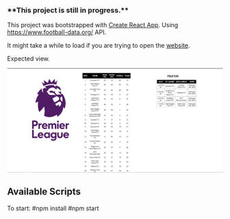 <h3>**This project is still in progress.**</h2>

This project was bootstrapped with [Create React App](https://github.com/facebook/create-react-app).
Using https://www.football-data.org/ API.

It might take a while to load if you are trying to open the [website](https://bera-football-league-app.herokuapp.com/).

Expected view.

<img src = "./download.png"></img>



## Available Scripts

To start: 
#npm install 
#npm start
